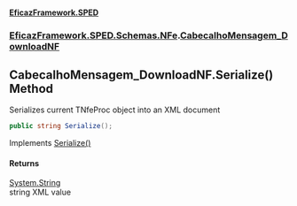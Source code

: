 #### [EficazFramework.SPED](EficazFrameworkSPED.md 'EficazFramework SPED')
### [EficazFramework.SPED.Schemas.NFe](EficazFramework.SPED.Schemas.NFe.md 'EficazFramework.SPED.Schemas.NFe').[CabecalhoMensagem_DownloadNF](EficazFramework.SPED.Schemas.NFe/CabecalhoMensagem_DownloadNF.md 'EficazFramework.SPED.Schemas.NFe.CabecalhoMensagem_DownloadNF')

## CabecalhoMensagem_DownloadNF.Serialize() Method

Serializes current TNfeProc object into an XML document

```csharp
public string Serialize();
```

Implements [Serialize()](EficazFramework.SPED.Schemas.NFe/ICabecalhoMensagem/Serialize().md 'EficazFramework.SPED.Schemas.NFe.ICabecalhoMensagem.Serialize()')

#### Returns
[System.String](https://docs.microsoft.com/en-us/dotnet/api/System.String 'System.String')  
string XML value